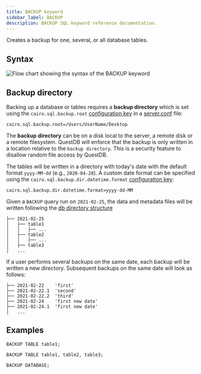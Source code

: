 ```yaml
---
title: BACKUP keyword
sidebar_label: BACKUP
description: BACKUP SQL keyword reference documentation.
---
```


Creates a backup for one, several, or all database tables.

## Syntax

![Flow chart showing the syntax of the BACKUP keyword](/img/docs/diagrams/backup.svg)

## Backup directory

Backing up a database or tables requires a **backup directory** which is set
using the `cairo.sql.backup.root`
[configuration key](/docs/reference/configuration/) in a
[server.conf](/docs/concept/root-directory-structure/#serverconf) file:

```shell title="server.conf"
cairo.sql.backup.root=/Users/UserName/Desktop
```

The **backup directory** can be on a disk local to the server, a remote disk or
a remote filesystem. QuestDB will enforce that the backup is only written in a
location relative to the `backup directory`. This is a security feature to
disallow random file access by QuestDB.

The tables will be written in a directory with today's date with the default
format `yyyy-MM-dd` (e.g., `2020-04-20`). A custom date format can be specified
using the `cairo.sql.backup.dir.datetime.format`
[configuration key](/docs/reference/configuration/):

```shell title="server.conf"
cairo.sql.backup.dir.datetime.format=yyyy-dd-MM
```

Given a `BACKUP` query run on `2021-02-25`, the data and metadata files will be
written following the
[db directory structure](/docs/concept/root-directory-structure/#db)

```filestructure title="/path/to/backup_directory"
├── 2021-02-25
│   ├── table1
│   │   ├── ...
│   ├── table2
│   │   ├── ...
│   ├── table3
│   ...
```

If a user performs several backups on the same date, each backup will be written
a new directory. Subsequent backups on the same date will look as follows:

```filestructure title="/path/to/backup_directory"
├── 2021-02-22    'first'
├── 2021-02-22.1  'second'
├── 2021-02-22.2  'third'
├── 2021-02-24    'first new date'
├── 2021-02-24.1  'first new date'
│   ...
```

## Examples

```questdb-sql title="Single table"
BACKUP TABLE table1;
```

```questdb-sql title="Multiple tables"
BACKUP TABLE table1, table2, table3;
```

```questdb-sql title="All tables"
BACKUP DATABASE;
```
